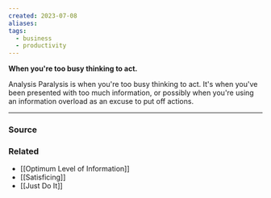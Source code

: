 ```yaml
---
created: 2023-07-08
aliases: 
tags:
  - business
  - productivity
---
```

**When you're too busy thinking to act.**

Analysis Paralysis is when you're too busy thinking to act. It's when you've been presented with too much information, or possibly when you're using an information overload as an excuse to put off actions. 

---

### Source

### Related
- [[Optimum Level of Information]] 
- [[Satisficing]]
- [[Just Do It]]